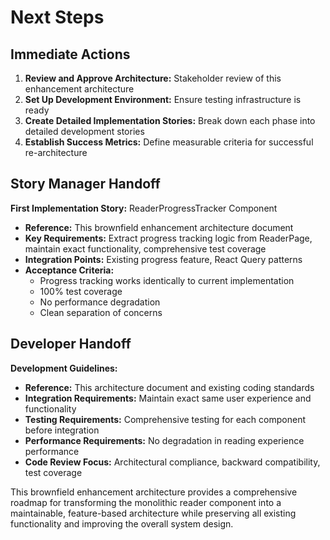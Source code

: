 # Next Steps

## Immediate Actions

1. **Review and Approve Architecture:** Stakeholder review of this enhancement architecture
2. **Set Up Development Environment:** Ensure testing infrastructure is ready
3. **Create Detailed Implementation Stories:** Break down each phase into detailed development stories
4. **Establish Success Metrics:** Define measurable criteria for successful re-architecture

## Story Manager Handoff

**First Implementation Story:** ReaderProgressTracker Component
- **Reference:** This brownfield enhancement architecture document
- **Key Requirements:** Extract progress tracking logic from ReaderPage, maintain exact functionality, comprehensive test coverage
- **Integration Points:** Existing progress feature, React Query patterns
- **Acceptance Criteria:**
  - Progress tracking works identically to current implementation
  - 100% test coverage
  - No performance degradation
  - Clean separation of concerns

## Developer Handoff

**Development Guidelines:**
- **Reference:** This architecture document and existing coding standards
- **Integration Requirements:** Maintain exact same user experience and functionality
- **Testing Requirements:** Comprehensive testing for each component before integration
- **Performance Requirements:** No degradation in reading experience performance
- **Code Review Focus:** Architectural compliance, backward compatibility, test coverage

This brownfield enhancement architecture provides a comprehensive roadmap for transforming the monolithic reader component into a maintainable, feature-based architecture while preserving all existing functionality and improving the overall system design.